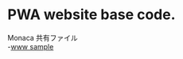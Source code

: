 # PWA website base code. 
Monaca 共有ファイル  
-<a href="https://leo-loki.github.io/pwa/www/" target="_blank">www sample</a>
